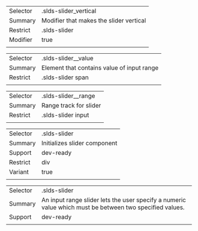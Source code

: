 
|  |  |
|-------|-------|
| Selector | .slds-slider_vertical |
| Summary | Modifier that makes the slider vertical |
| Restrict | .slds-slider |
| Modifier | true |
|  |  |


|  |  |
|-------|-------|
| Selector | .slds-slider__value |
| Summary | Element that contains value of input range |
| Restrict | .slds-slider span |
|  |  |


|  |  |
|-------|-------|
| Selector | .slds-slider__range |
| Summary | Range track for slider |
| Restrict | .slds-slider input |
|  |  |


|  |  |
|-------|-------|
| Selector | .slds-slider |
| Summary | Initializes slider component |
| Support | dev-ready |
| Restrict | div |
| Variant | true |
|  |  |


|  |  |
|-------|-------|
| Selector | .slds-slider |
| Summary | An input range slider lets the user specify a numeric value which must be between two specified values. |
| Support | dev-ready |
|  |  |

